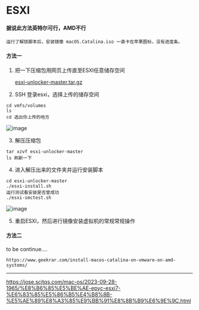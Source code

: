 # ESXI

#### 据说此方法英特尔可行，AMD不行
```
运行了解锁脚本后，安装镜像 macOS.Catalina.iso 一直卡在苹果图标，没有进度条。
```
#### 方法一

1. 把一下压缩包用网页上传直至ESXI任意储存空间
  
   [esxi-unlocker-master.tar.gz](https://github.com/Meidouzanget/ESXI/files/12326313/esxi-unlocker-master.tar.gz)

2. SSH 登录esxi，选择上传的储存空间
  ```
  cd vmfs/volumes
  ls
  cd 选出你上传的地方
  ```
  ![image](https://github.com/Meidouzanget/ESXI/assets/59044398/986f1263-fea8-4ac2-8cfd-53d7106a5312)

3. 解压压缩包
  ```
  tar xzvf esxi-unlocker-master
  ls 刷新一下
  ```

4. 进入解压出来的文件夹并运行安装脚本
  ```
  cd esxi-unlocker-master
  ./esxi-install.sh
  运行测试看安装是否曾成功
  ./esxi-smctest.sh
  ```
  ![image](https://github.com/Meidouzanget/ESXI/assets/59044398/1a80e0db-dbe5-4a08-8d0f-233dd678c786)

5. 重启ESXI，然后进行镜像安装虚拟机的常规常规操作


#### 方法二
to be continue....
```
https://www.geekrar.com/install-macos-catalina-on-vmware-on-amd-systems/
```
****
https://jose.scjtqs.com/mac-os/2023-09-28-1965/%E8%B6%85%E5%BE%AE-epyc-esxi7-%E6%83%85%E5%86%B5%E4%B8%8B-%E5%AE%89%E8%A3%85%E9%BB%91%E8%8B%B9%E6%9E%9C.html
```














